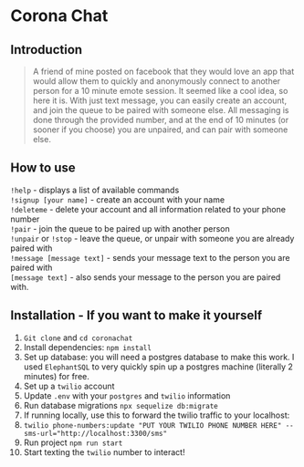 # Corona Chat

## Introduction

> A friend of mine posted on facebook that they would love an app that would allow them to quickly and anonymously connect to another person for a 10 minute emote session. It seemed like a cool idea, so here it is. With just text message, you can easily create an account, and join the queue to be paired with someone else. All messaging is done through the provided number, and at the end of 10 minutes (or sooner if you choose) you are unpaired, and can pair with someone else.

## How to use

> 
`!help` - displays a list of available commands
<br>`!signup [your name]` - create an account with your name
<br>`!deleteme` - delete your account and all information related to your phone number
<br>`!pair` - join the queue to be paired up with another person
<br>`!unpair` or `!stop` - leave the queue, or unpair with someone you are already paired with
<br>`!message [message text]` - sends your message text to the person you are paired with
<br>`[message text]` - also sends your message to the person you are paired with.
<br> 

## Installation - If you want to make it yourself

1. `Git clone` and `cd coronachat`
2. Install dependencies: `npm install` 
3. Set up database: you will need a postgres database to make this work. I used `ElephantSQL` to very quickly spin up a postgres machine (literally 2 minutes) for free. 
4. Set up a `twilio` account
5. Update  `.env` with your `postgres` and `twilio` information
6. Run database migrations `npx sequelize db:migrate`
7. If running locally, use this to forward the twilio traffic to your localhost: 
8. `twilio phone-numbers:update "PUT YOUR TWILIO PHONE NUMBER HERE" --sms-url="http://localhost:3300/sms"  `
9. Run project `npm run start`
10. Start texting the  `twilio` number to interact!
